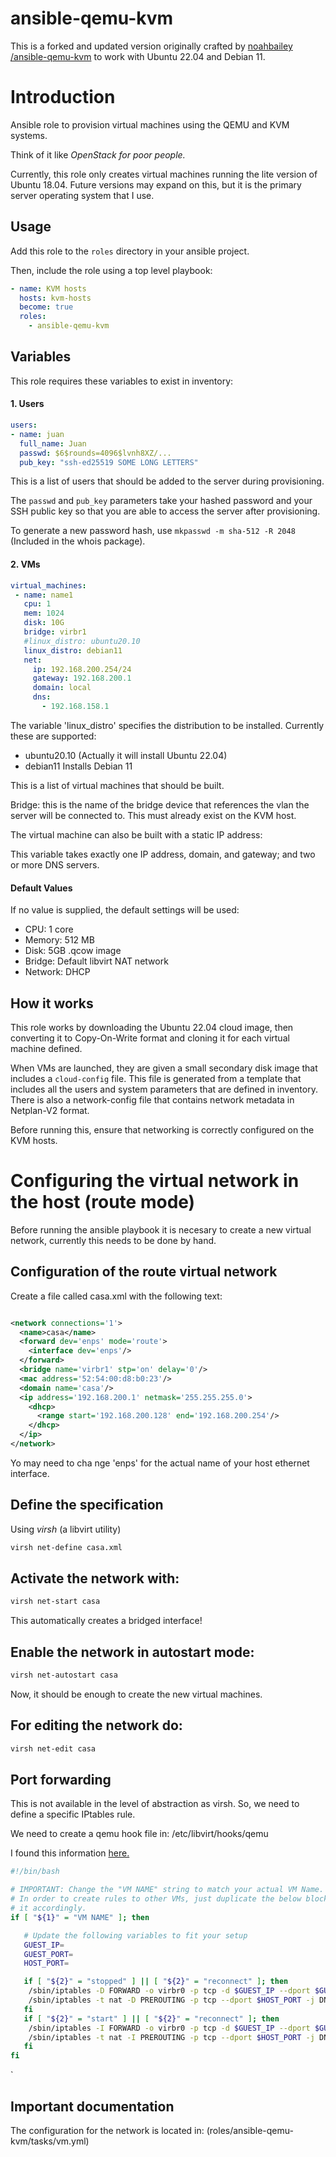 # ansible-qemu-kvm

This is a forked and updated version originally crafted by [noahbailey /ansible-qemu-kvm](https://github.com/noahbailey/ansible-qemu-kvm) to work with Ubuntu 22.04 and Debian 11. 


# Introduction
Ansible role to provision virtual machines using the QEMU and KVM systems. 

Think of it like _OpenStack for poor people._

Currently, this role only creates virtual machines running the lite version of Ubuntu 18.04. Future versions may expand on this, but it is the primary server operating system that I use. 

## Usage

Add this role to the `roles` directory in your ansible project. 

Then, include the role using a top level playbook: 

```yaml
- name: KVM hosts 
  hosts: kvm-hosts
  become: true 
  roles: 
    - ansible-qemu-kvm
```



## Variables

This role requires these variables to exist in inventory: 

#### 1. Users

```yaml
users:
- name: juan
  full_name: Juan
  passwd: $6$rounds=4096$lvnh8XZ/...
  pub_key: "ssh-ed25519 SOME LONG LETTERS"
```

This is a list of users that should be added to the server during provisioning. 

The `passwd` and `pub_key` parameters take your hashed password and your SSH public key so that you are able to access the server after provisioning. 

To generate a new password hash, use `mkpasswd -m sha-512 -R 2048` (Included in the whois package). 

#### 2. VMs
```yaml
virtual_machines:
 - name: name1
   cpu: 1
   mem: 1024
   disk: 10G
   bridge: virbr1
   #linux_distro: ubuntu20.10
   linux_distro: debian11
   net:
     ip: 192.168.200.254/24
     gateway: 192.168.200.1
     domain: local
     dns:
       - 192.168.158.1

```

The variable 'linux_distro' specifies the distribution to be installed. Currently these are supported:
- ubuntu20.10 (Actually it will install Ubuntu 22.04)
- debian11 Installs Debian 11

This is a list of virtual machines that should be built. 

Bridge: this is the name of the bridge device that references the vlan the server will be connected to. This must already exist on the KVM host. 

The virtual machine can also be built with a static IP address: 

This variable takes exactly one IP address, domain, and gateway; and two or more DNS servers. 


#### Default Values

If no value is supplied, the default settings will be used: 

* CPU: 1 core
* Memory: 512 MB
* Disk: 5GB .qcow image
* Bridge: Default libvirt NAT network 
* Network: DHCP

## How it works

This role works by downloading the Ubuntu 22.04 cloud image, then converting it to Copy-On-Write format and cloning it for each virtual machine defined. 

When VMs are launched, they are given a small secondary disk image that includes a `cloud-config` file. This file is generated from a template that includes all the users and system parameters that are defined in inventory. There is also a network-config file that contains network metadata in Netplan-V2 format. 


Before running this, ensure that networking is correctly configured on the KVM hosts. 

# Configuring the virtual network in the host (route mode) 
Before running the ansible playbook it is necesary to create a new virtual network, currently this needs to be done by hand.

## Configuration of the route virtual network
Create a file called casa.xml with the following text:

```xml

<network connections='1'>
  <name>casa</name>
  <forward dev='enps' mode='route'>
    <interface dev='enps'/>
  </forward>
  <bridge name='virbr1' stp='on' delay='0'/>
  <mac address='52:54:00:d8:b0:23'/>
  <domain name='casa'/>
  <ip address='192.168.200.1' netmask='255.255.255.0'>
    <dhcp>
      <range start='192.168.200.128' end='192.168.200.254'/>
    </dhcp>
  </ip>
</network>
```
Yo may need to cha nge 'enps' for the actual name of your host ethernet interface.

## Define the specification 
Using *virsh* (a libvirt utility)
```bash
virsh net-define casa.xml
```
## Activate the network with:

```bash
virsh net-start casa
```

This automatically creates a bridged interface!


## Enable the network in autostart mode:

```bash
virsh net-autostart casa
```

Now, it should be enough to create the new virtual machines.

## For editing the network do:

``` bash
virsh net-edit casa
```

## Port forwarding
This is not available in the level of abstraction as virsh. So, we need to define a specific IPtables rule.

We need to create a qemu hook file in: /etc/libvirt/hooks/qemu

I found this information [here.](https://wiki.libvirt.org/Networking.html#Forwarding_Incoming_Connections)

``` bash
#!/bin/bash

# IMPORTANT: Change the "VM NAME" string to match your actual VM Name.
# In order to create rules to other VMs, just duplicate the below block and configure
# it accordingly.
if [ "${1}" = "VM NAME" ]; then

   # Update the following variables to fit your setup
   GUEST_IP=
   GUEST_PORT=
   HOST_PORT=

   if [ "${2}" = "stopped" ] || [ "${2}" = "reconnect" ]; then
    /sbin/iptables -D FORWARD -o virbr0 -p tcp -d $GUEST_IP --dport $GUEST_PORT -j ACCEPT
    /sbin/iptables -t nat -D PREROUTING -p tcp --dport $HOST_PORT -j DNAT --to $GUEST_IP:$GUEST_PORT
   fi
   if [ "${2}" = "start" ] || [ "${2}" = "reconnect" ]; then
    /sbin/iptables -I FORWARD -o virbr0 -p tcp -d $GUEST_IP --dport $GUEST_PORT -j ACCEPT
    /sbin/iptables -t nat -I PREROUTING -p tcp --dport $HOST_PORT -j DNAT --to $GUEST_IP:$GUEST_PORT
   fi
fi
```

`


## Important documentation
The configuration for the network is located in: (roles/ansible-qemu-kvm/tasks/vm.yml)
